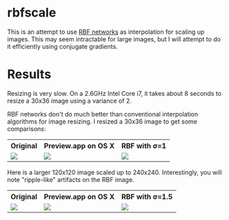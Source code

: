 # rbfscale

This is an attempt to use [RBF networks](https://en.wikipedia.org/wiki/Radial_basis_function_network) as interpolation for scaling up images. This may seem intractable for large images, but I will attempt to do it efficiently using conjugate gradients.

# Results

Resizing is very slow. On a 2.6GHz Intel Core i7, it takes about 8 seconds to resize a 30x36 image using a variance of 2.

RBF networks don't do much better than conventional interpolation algorithms for image resizing. I resized a 30x36 image to get some comparisons:

<table>
<tr>
<th>Original</th>
<th>Preview.app on OS X</th>
<th>RBF with &sigma;=1</th>
</tr>
<tr>
<td><img src="https://raw.githubusercontent.com/unixpickle/rbfscale/master/samples/dog_img/input.png"></td>
<td><img src="https://raw.githubusercontent.com/unixpickle/rbfscale/master/samples/dog_img/preview_osx.png"></td>
<td><img src="https://raw.githubusercontent.com/unixpickle/rbfscale/master/samples/dog_img/variance_1.png"></td>
</tr>
</table>

Here is a larger 120x120 image scaled up to 240x240. Interestingly, you will note "ripple-like" artifacts on the RBF image.

<table>
<tr>
<th>Original</th>
<th>Preview.app on OS X</th>
<th>RBF with &sigma;=1.5</th>
</tr>
<tr>
<td><img src="https://raw.githubusercontent.com/unixpickle/rbfscale/master/samples/poop_img/original.png"></td>
<td><img src="https://raw.githubusercontent.com/unixpickle/rbfscale/master/samples/poop_img/preview.png"></td>
<td><img src="https://raw.githubusercontent.com/unixpickle/rbfscale/master/samples/poop_img/variance_15.png"></td>
</tr>
</table>
